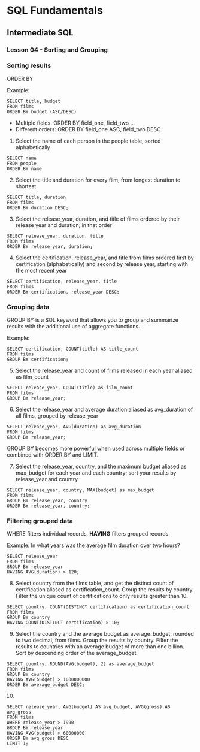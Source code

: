 # SQL Fundamentals

## Intermediate SQL

### Lesson 04 - Sorting and Grouping

### Sorting results

ORDER BY

Example:

```
SELECT title, budget
FROM films
ORDER BY budget (ASC/DESC)
```

- Multiple fields: ORDER BY field_one, field_two ...
- Different orders: ORDER BY field_one ASC, field_two DESC

1) Select the name of each person in the people table, sorted alphabetically

```
SELECT name
FROM people
ORDER BY name
```

2) Select the title and duration for every film, from longest duration to shortest

```
SELECT title, duration
FROM films
ORDER BY duration DESC;
```

3) Select the release_year, duration, and title of films ordered by their release year and duration, in that order

```
SELECT release_year, duration, title
FROM films
ORDER BY release_year, duration;
```

4) Select the certification, release_year, and title from films ordered first by certification (alphabetically) and second by release year, starting with the most recent year

```
SELECT certification, release_year, title
FROM films
ORDER BY certification, release_year DESC;
```

### Grouping data

GROUP BY is a SQL keyword that allows you to group and summarize results with the additional use of aggregate functions.

Example:

```
SELECT certification, COUNT(title) AS title_count
FROM films
GROUP BY certification;
```

5) Select the release_year and count of films released in each year aliased as film_count

```
SELECT release_year, COUNT(title) as film_count
FROM films
GROUP BY release_year;
```

6) Select the release_year and average duration aliased as avg_duration of all films, grouped by release_year

```
SELECT release_year, AVG(duration) as avg_duration
FROM films
GROUP BY release_year;
```

GROUP BY becomes more powerful when used across multiple fields or combined with ORDER BY and LIMIT.

7) Select the release_year, country, and the maximum budget aliased as max_budget for each year and each country; sort your results by release_year and country

```
SELECT release_year, country, MAX(budget) as max_budget
FROM films
GROUP BY release_year, country
ORDER BY release_year, country;
```

### Filtering grouped data

WHERE filters individual records, **HAVING** filters grouped records

Example: In what years was the average film duration over two hours?

```
SELECT release_year
FROM films
GROUP BY release_year
HAVING AVG(duration) > 120;
```

8) Select country from the films table, and get the distinct count of certification aliased as certification_count. Group the results by country. Filter the unique count of certifications to only results greater than 10.

```
SELECT country, COUNT(DISTINCT certification) as certification_count
FROM films
GROUP BY country
HAVING COUNT(DISTINCT certification) > 10;
```

9) Select the country and the average budget as average_budget, rounded to two decimal, from films. Group the results by country. Filter the results to countries with an average budget of more than one billion. Sort by descending order of the average_budget.

```
SELECT country, ROUND(AVG(budget), 2) as average_budget
FROM films
GROUP BY country
HAVING AVG(budget) > 1000000000
ORDER BY average_budget DESC;
```

10) 

```
SELECT release_year, AVG(budget) AS avg_budget, AVG(gross) AS avg_gross
FROM films
WHERE release_year > 1990
GROUP BY release_year
HAVING AVG(budget) > 60000000
ORDER BY avg_gross DESC
LIMIT 1;
```